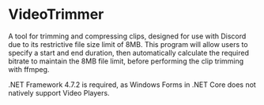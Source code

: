 # VideoTrimmer
A tool for trimming and compressing clips, designed for use with Discord due to its restrictive file size limit of 8MB.  This program will allow users to specify a start and end duration, then automatically calculate the required bitrate to maintain the 8MB file limit, before performing the clip trimming with ffmpeg.

.NET Framework 4.7.2 is required, as Windows Forms in .NET Core does not natively support Video Players.
